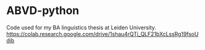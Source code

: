 # ABVD-python
Code used for my BA linguistics thesis at Leiden University.
https://colab.research.google.com/drive/1shau4rQTi_QLF21bXcLssRg19fsoUdjb
